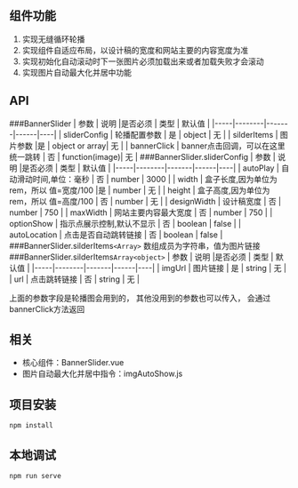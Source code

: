 ## 组件功能
<ol>
    <li>实现无缝循环轮播</li>
    <li>实现组件自适应布局，以设计稿的宽度和网站主要的内容宽度为准</li>
    <li>实现初始化自动滚动时下一张图片必须加载出来或者加载失败才会滚动</li>
    <li>实现图片自动最大化并居中功能</li>
</ol>


## API

<!--参数开始-->

###BannerSlider
| 参数 | 说明 |是否必须 | 类型 | 默认值 |
|-----|--------|-------|------|----|
| sliderConfig | 轮播配置参数 | 是 | object | 无 |
| silderItems | 图片参数 |是 | object or array| 无 |
| bannerClick | banner点击回调，可以在这里统一跳转 | 否 | function(image)| 无 |
###BannerSlider.sliderConfig
| 参数 | 说明 |是否必须 | 类型 | 默认值 |
|-----|--------|-------|------|----|
| autoPlay | 自动滑动时间,单位：毫秒 | 否 | number | 3000 |
| width | 盒子长度,因为单位为rem，所以 值=宽度/100 |是 | number | 无 |
| height | 盒子高度,因为单位为rem，所以 值=高度/100 | 否 | number | 无 |
| designWidth | 设计稿宽度 | 否 | number | 750 |
| maxWidth | 网站主要内容最大宽度 | 否 | number | 750 |
| optionShow | 指示点展示控制,默认不显示 | 否 | boolean | false |
| autoLocation | 点击是否自动跳转链接 | 否 | boolean | false |
###BannerSlider.silderItems```<Array>```
数组成员为字符串，值为图片链接
###BannerSlider.silderItems```Array<object>```
| 参数 | 说明 |是否必须 | 类型 | 默认值 |
|-----|--------|-------|------|----|
| imgUrl | 图片链接 | 是 | string | 无 |
| url | 点击跳转链接 | 否 | string | 无 |

上面的参数字段是轮播图会用到的， 其他没用到的参数也可以传入， 会通过bannerClick方法返回

<!--参数结束-->

## 相关
<ul>
    <li>核心组件：BannerSlider.vue</li>
    <li>图片自动最大化并居中指令：imgAutoShow.js</li>
</ul>

## 项目安装

```
npm install
```

## 本地调试

```
npm run serve
```
